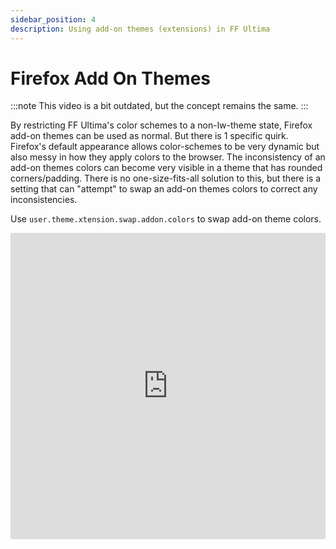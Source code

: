```yaml
---
sidebar_position: 4
description: Using add-on themes (extensions) in FF Ultima
---
```


# Firefox Add On Themes

:::note
This video is a bit outdated, but the concept remains the same.
:::

By restricting FF Ultima's color schemes to a non-lw-theme state, Firefox add-on themes can be used as normal. But there is 1 specific quirk. Firefox's default appearance allows color-schemes to be very dynamic but also messy in how they apply colors to the browser. The inconsistency of an add-on themes colors can become very visible in a theme that has rounded corners/padding. There is no one-size-fits-all solution to this, but there is a setting that can "attempt" to swap an add-on themes colors to correct any inconsistencies.

Use `user.theme.xtension.swap.addon.colors` to swap add-on theme colors.

<iframe width="100%" height="490" src="https://www.youtube.com/embed/jYbccJ1nXzk?si=F9jY24aOYcAKUmXy" title="YouTube video player" frameborder="0" allow="accelerometer; autoplay; clipboard-write; encrypted-media; gyroscope; picture-in-picture; web-share" referrerpolicy="strict-origin-when-cross-origin" allowfullscreen></iframe>